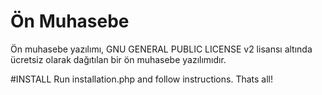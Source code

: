 # Ön Muhasebe
Ön muhasebe yazılımı, GNU GENERAL PUBLIC LICENSE v2 lisansı altında ücretsiz olarak dağıtılan bir ön muhasebe yazılımıdır.

#INSTALL
Run installation.php and follow instructions. Thats all!
